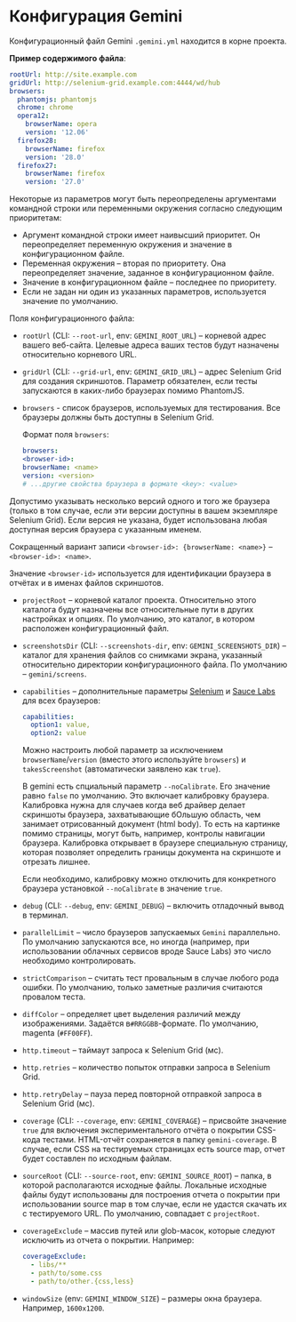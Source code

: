 # Конфигурация Gemini

Конфигурационный файл Gemini `.gemini.yml` находится в корне проекта.

**Пример содержимого файла**:

```yaml
rootUrl: http://site.example.com
gridUrl: http://selenium-grid.example.com:4444/wd/hub
browsers:
  phantomjs: phantomjs
  chrome: chrome
  opera12:
    browserName: opera
    version: '12.06'
  firefox28:
    browserName: firefox
    version: '28.0'
  firefox27:
    browserName: firefox
    version: '27.0'
```
Некоторые из параметров могут быть переопределены аргументами командной строки или переменными окружения согласно следующим приоритетам:

* Аргумент командной строки имеет наивысший приоритет. Он переопределяет переменную окружения и значение в конфигурационном файле.
* Переменная окружения – вторая по приоритету. Она переопределяет значение, заданное в конфигурационном файле.
* Значение в конфигурационном файле – последнее по приоритету.
* Если не задан ни один из указанных параметров, используется значение по умолчанию.

Поля конфигурационного файла:

* `rootUrl` (CLI: `--root-url`, env: `GEMINI_ROOT_URL`) – корневой адрес вашего веб-сайта. Целевые адреса ваших тестов будут назначены относительно корневого URL.
* `gridUrl` (CLI: `--grid-url`, env: `GEMINI_GRID_URL`) – адрес Selenium Grid для создания скриншотов. Параметр обязателен, если тесты запускаются в каких-либо браузерах помимо PhantomJS.
* `browsers` - список браузеров, используемых для тестирования. Все браузеры должны быть доступны в Selenium Grid.

    Формат поля `browsers`:

    ```yaml
    browsers:
  <browser-id>:
    browserName: <name>
    version: <version>
    # ...другие свойства браузера в формате <key>: <value>
    ```
Допустимо указывать несколько версий одного и того же браузера (только в том случае, если эти версии доступны в вашем экземпляре Selenium Grid). Если версия не указана, будет использована любая доступная версия браузера с указанным именем.

  Сокращенный вариант записи `<browser-id>: {browserName: <name>}` – `<browser-id>: <name>`.

  Значение `<browser-id>` используется для идентификации браузера в отчётах и в именах файлов скриншотов.

* `projectRoot` – корневой каталог проекта. Относительно этого каталога будут назначены все относительные
  пути в других настройках и опциях. По умолчанию, это каталог, в котором расположен конфигурационный файл.
* `screenshotsDir` (CLI: `--screenshots-dir`, env: `GEMINI_SCREENSHOTS_DIR`) – каталог для хранения файлов со снимками экрана, указанный относительно директории конфигурационного файла. По умолчанию – `gemini/screens`.
* `capabilities` – дополнительные параметры [Selenium](http://code.google.com/p/selenium/wiki/DesiredCapabilities) и [Sauce Labs](https://saucelabs.com/docs/additional-config) для всех браузеров:

  ```yaml
  capabilities:
    option1: value,
    option2: value
  ```

  Можно настроить любой параметр за исключением `browserName`/`version` (вместо этого используйте
  `browsers`) и `takesScreenshot` (автоматически заявлено как `true`).

  В gemini есть спциальный параметр `--noCalibrate`. Его значение равно `false` по умолчанию. Это включает калибровку
  браузера. Калибровка нужна для случаев когда веб драйвер делает скриншоты браузера, захватывающие бОльшую область,
  чем занимает отрисованный документ (html body). То есть на картинке помимо страницы, могут быть, например, контролы
  навигации браузера. Калибровка открывает в браузере специальную страницу, которая позволяет определить границы документа
  на скриншоте и отрезать лишнее.

  Если необходимо, калибровку можно отключить для конкретного браузера установкой `--noCalibrate` в значение `true`.

* `debug` (CLI: `--debug`, env: `GEMINI_DEBUG`) – включить отладочный вывод в терминал.
* `parallelLimit` – число браузеров запускаемых `Gemini` параллельно.
По умолчанию запускаются все, но иногда (например, при использовании облачных сервисов вроде Sauce Labs) это число необходимо контролировать.
* `strictComparison` – считать тест провальным в случае любого рода ошибки. По умолчанию, только заметные различия считаются провалом теста.
* `diffColor` – определяет цвет выделения различий между изображениями. Задаётся в`#RRGGBB`-формате. По умолчанию, magenta (`#FF00FF`).
* `http.timeout` – таймаут запроса к Selenium Grid (мс).
* `http.retries` – количество попыток отправки запроса в Selenium Grid.
* `http.retryDelay` – пауза перед повторной отправкой запроса в Selenium Grid (мс).
* `coverage` (CLI: `--coverage`, env: `GEMINI_COVERAGE`) – присвойте значение `true` для включения экспериментального отчёта о покрытии CSS-кода
тестами. HTML-отчёт сохраняется в папку `gemini-coverage`. В случае, если CSS на тестируемых страницах есть source map, отчет будет составлен по
исходным файлам.
* `sourceRoot` (CLI: `--source-root`, env: `GEMINI_SOURCE_ROOT`) – папка, в которой располагаются исходные файлы.
Локальные исходные файлы будут использованы для построения отчета о покрытии при использовании source map в том случае,
если не удастся скачать их с тестируемого URL. По умолчанию, совпадает с `projectRoot`.
* `coverageExclude` – массив путей или glob-масок, которые следуют исключить из отчета о покрытии. Например:

  ```yaml
  coverageExclude:
    - libs/**
    - path/to/some.css
    - path/to/other.{css,less}
  ```
* `windowSize` (env: `GEMINI_WINDOW_SIZE`) – размеры окна браузера. Например, `1600x1200`.
